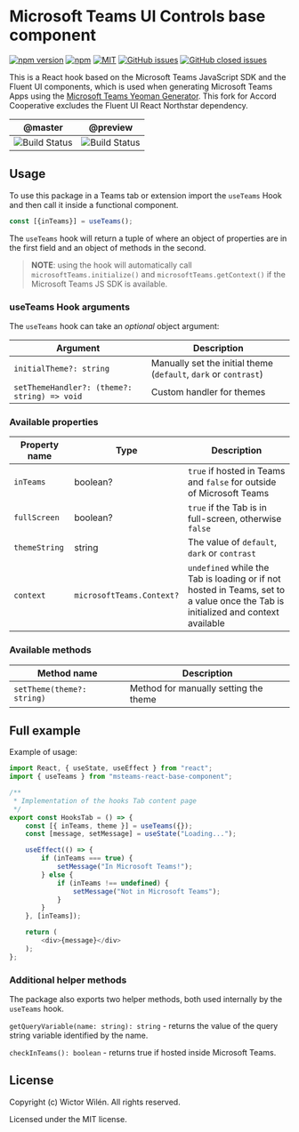 # Microsoft Teams UI Controls base component

[![npm version](https://badge.fury.io/js/msteams-react-base-component.svg)](https://www.npmjs.com/package/msteams-react-base-component)
[![npm](https://img.shields.io/npm/dt/msteams-react-base-component.svg)](https://www.npmjs.com/package/msteams-react-base-component)
[![MIT](https://img.shields.io/npm/l/msteams-react-base-component.svg)](https://github.com/wictorwilen/msteams-react-base-component/blob/master/LICENSE)
[![GitHub issues](https://img.shields.io/github/issues/wictorwilen/msteams-react-base-component.svg)](https://github.com/wictorwilen/msteams-react-base-component/issues)
[![GitHub closed issues](https://img.shields.io/github/issues-closed/wictorwilen/msteams-react-base-component.svg)](https://github.com/wictorwilen/msteams-react-base-component/issues?q=is%3Aissue+is%3Aclosed)

This is a React hook based on the Microsoft Teams JavaScript SDK and the Fluent UI components, which is used when generating Microsoft Teams Apps using the [Microsoft Teams Yeoman Generator](https://aka.ms/yoteams). This fork for Accord Cooperative excludes the Fluent UI React Northstar dependency.

 | @master | @preview |
 :--------:|:---------:
 ![Build Status](https://img.shields.io/github/workflow/status/wictorwilen/msteams-react-base-component/msteams-react-base-component%20CI/master)|![Build Status](https://img.shields.io/github/workflow/status/wictorwilen/msteams-react-base-component/msteams-react-base-component%20CI/preview)

## Usage

To use this package in a Teams tab or extension import the `useTeams` Hook and then call it inside a functional component.

``` TypeScript
const [{inTeams}] = useTeams();
```

The `useTeams` hook will return a tuple of where an object of properties are in the first field and an object of methods in the second.

> **NOTE**: using the hook will automatically call `microsoftTeams.initialize()` and `microsoftTeams.getContext()` if the Microsoft Teams JS SDK is available.

### useTeams Hook arguments

The `useTeams` hook can take an *optional* object argument:

| Argument | Description |
|----------|-------------|
| `initialTheme?: string` | Manually set the initial theme (`default`, `dark` or `contrast`) |
| `setThemeHandler?: (theme?: string) => void` | Custom handler for themes |

### Available properties

| Property name | Type | Description |
|---------------|------|-------------|
| `inTeams` | boolean? | `true` if hosted in Teams and `false` for outside of Microsoft Teams |
| `fullScreen` | boolean? | `true` if the Tab is in full-screen, otherwise `false` |
| `themeString` | string | The value of `default`, `dark` or `contrast` |
| `context` | `microsoftTeams.Context?` | `undefined` while the Tab is loading or if not hosted in Teams, set to a value once the Tab is initialized and context available |

### Available methods

| Method name | Description |
|-------------|-------------|
| `setTheme(theme?: string)` | Method for manually setting the theme |

## Full example

Example of usage:

```  TypeScript
import React, { useState, useEffect } from "react";
import { useTeams } from "msteams-react-base-component";

/**
 * Implementation of the hooks Tab content page
 */
export const HooksTab = () => {
    const [{ inTeams, theme }] = useTeams({});
    const [message, setMessage] = useState("Loading...");

    useEffect(() => {
        if (inTeams === true) {
            setMessage("In Microsoft Teams!");
        } else {
            if (inTeams !== undefined) {
                setMessage("Not in Microsoft Teams");
            }
        }
    }, [inTeams]);

    return (
        <div>{message}</div>
    );
};
```

### Additional helper methods

The package also exports two helper methods, both used internally by the `useTeams` hook.

`getQueryVariable(name: string): string` - returns the value of the query string variable identified by the name.

`checkInTeams(): boolean` - returns true if hosted inside Microsoft Teams.

## License

Copyright (c) Wictor Wilén. All rights reserved.

Licensed under the MIT license.
